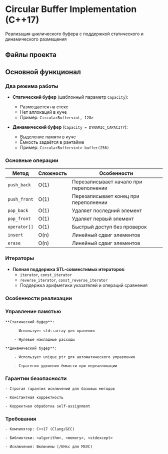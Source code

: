 # Circular Buffer Implementation (C++17)

Реализация циклического буфера с поддержкой статического и динамического размещения

## Файлы проекта

## Основной функционал

### Два режима работы
- **Статический буфер** (шаблонный параметр `Capacity`):
  - Размещается на стеке
  - Нет аллокаций в куче
  - Пример: `CircularBuffer<int, 128>`

- **Динамический буфер** (`Capacity = DYNAMIC_CAPACITY`):
  - Выделение памяти в куче
  - Ёмкость задаётся в рантайме
  - Пример: `CircularBuffer<int> buffer(256)`

### Основные операции
| Метод          | Сложность | Особенности                          |
|----------------|-----------|--------------------------------------|
| `push_back`    | O(1)      | Перезаписывает начало при переполнении|
| `push_front`   | O(1)      | Перезаписывает конец при переполнении |
| `pop_back`     | O(1)      | Удаляет последний элемент            |
| `pop_front`    | O(1)      | Удаляет первый элемент               |
| `operator[]`   | O(1)      | Быстрый доступ без проверок          |
| `insert`       | O(n)      | Линейный сдвиг элементов             |
| `erase`        | O(n)      | Линейный сдвиг элементов             |

### Итераторы
- **Полная поддержка STL-совместимых итераторов**:
  - `iterator`, `const_iterator`
  - `reverse_iterator`, `const_reverse_iterator`
  - Поддержка арифметики указателей и операций сравнения

### Особенности реализации
### Управление памятью

    **Статический буфер**:

        - Использует std::array для хранения

        - Нулевые накладные расходы

    **Динамический буфер**:

        - Использует unique_ptr для автоматического управления

        - Стратегия удвоения ёмкости при переаллокации

### Гарантии безопасности

    - Строгая гарантия исключений для базовых методов

    - Константная корректность

    - Корректная обработка self-assignment

### Требования

    - Компилятор: C++17 (Clang/GCC)

    - Библиотеки: <algorithm>, <memory>, <stdexcept>

    - Исключения: Включены (/EHsc для MSVC)
